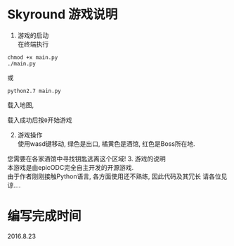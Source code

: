 # Skyround 游戏说明

1. 游戏的启动  
在终端执行
```
chmod +x main.py
./main.py
```
或
```
python2.7 main.py
```
载入地图,  

载入成功后按`0`开始游戏

2. 游戏操作  
使用wasd键移动, 绿色是出口, 橘黄色是酒馆, 红色是Boss所在地.

您需要在各家酒馆中寻找钥匙逃离这个区域!
3. 游戏的说明  
本游戏是由epicODC完全自主开发的开源游戏.  
由于作者刚刚接触Python语言, 各方面使用还不熟练, 因此代码及其冗长
请各位见谅....

# 编写完成时间

2016.8.23